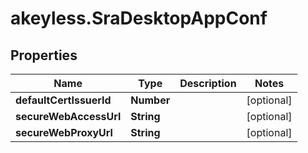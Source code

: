 # akeyless.SraDesktopAppConf

## Properties

Name | Type | Description | Notes
------------ | ------------- | ------------- | -------------
**defaultCertIssuerId** | **Number** |  | [optional] 
**secureWebAccessUrl** | **String** |  | [optional] 
**secureWebProxyUrl** | **String** |  | [optional] 


